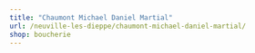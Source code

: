 ```yaml
---
title: "Chaumont Michael Daniel Martial"
url: /neuville-les-dieppe/chaumont-michael-daniel-martial/
shop: boucherie
---
```

